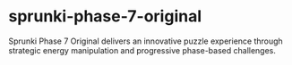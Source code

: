 # sprunki-phase-7-original
Sprunki Phase 7 Original delivers an innovative puzzle experience through strategic energy manipulation and progressive phase-based challenges.
